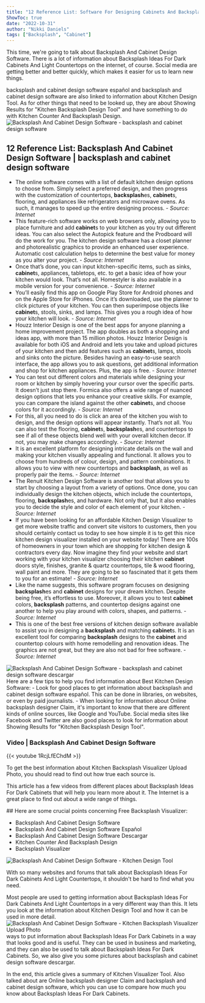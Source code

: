 ```yaml
---
title: "12 Reference List: Software For Designing Cabinets And Backsplashes"
ShowToc: true 
date: "2022-10-31"
author: "Nikki Daniels" 
tags: ["Backsplash", "Cabinet"]
---
```


	
This time, we're going to talk about Backsplash And Cabinet Design Software. There is a lot of information about Backsplash Ideas For Dark Cabinets And Light Countertops on the internet, of course. Social media are getting better and better quickly, which makes it easier for us to learn new things.

backsplash and cabinet design software español and backsplash and cabinet design software are also linked to information about Kitchen Design Tool. As for other things that need to be looked up, they are about Showing Results for "Kitchen Backsplash Design Tool" and have something to do with Kitchen Counter And Backsplash Design.
<img loading="lazy" src="https://i.pinimg.com/736x/f9/7c/a5/f97ca5205dfe4106434267e87c291949.jpg" onerror="this.onerror=null;this.src='https://blogger.googleusercontent.com/img/a/AVvXsEhe7F7TRXHtjiKvHb5vS7DmnxvpHiDyoYyYvm1nHB3Qp2_w3BnM6A2eq4v7FYxCC9bfZt3a9vIMtAYEKUiaDQbHMg-ViyGmRIj39MLp0bGFfgfYw1Dc9q_H-T0wiTm3l0Uq42dETrN9eC8aGJ9_IORZsxST1AcLR7np1koOfcc7tnHa4S8Mwz_xD9d0=s16000';" alt="Backsplash And Cabinet Design Software - backsplash and cabinet design software" >

## 12 Reference List: Backsplash And Cabinet Design Software | backsplash and cabinet design software
-   The online software comes with a list of default kitchen design options to choose from. Simply select a preferred design, and then progress with the customization of countertops, **backsplash**es, **cabinet**s, flooring, and appliances like refrigerators and microwave ovens. As such, it manages to speed up the entire designing process. - <cite>Source: Internet</cite>
-   This feature-rich software works on web browsers only, allowing you to place furniture and add **cabinet**s to your kitchen as you try out different ideas. You can also select the Autopick feature and the Prodboard will do the work for you. The kitchen design software has a closet planner and photorealistic graphics to provide an enhanced user experience. Automatic cost calculation helps to determine the best value for money as you alter your project. - <cite>Source: Internet</cite>
-   Once that’s done, you can input kitchen-specific items, such as sinks, **cabinet**s, appliances, tabletops, etc. to get a basic idea of how your kitchen would look. That’s not all. Homestyler is also available in a mobile version for your convenience. - <cite>Source: Internet</cite>
-   You’ll easily find this app on Google Play Store for Android phones and on the Apple Store for iPhones. Once it’s downloaded, use the planner to click pictures of your kitchen. You can then superimpose objects like **cabinet**s, stools, sinks, and lamps. This gives you a rough idea of how your kitchen will look. - <cite>Source: Internet</cite>
-   Houzz Interior Design is one of the best apps for anyone planning a home improvement project. The app doubles as both a shopping and ideas app, with more than 15 million photos. Houzz Interior Design is available for both iOS and Android and lets you take and upload pictures of your kitchen and then add features such as **cabinet**s, lamps, stools and sinks onto the picture. Besides having an easy-to-use search interface, the app allows you to ask questions, get additional information and shop for kitchen appliances. Plus, the app is free. - <cite>Source: Internet</cite>
-   You can test out different colors and materials while designing your room or kitchen by simply hovering your cursor over the specific parts. It doesn’t just stop there. Formica also offers a wide range of nuanced design options that lets you enhance your creative skills. For example, you can compare the island against the other **cabinet**s, and choose colors for it accordingly. - <cite>Source: Internet</cite>
-   For this, all you need to do is click an area of the kitchen you wish to design, and the design options will appear instantly. That’s not all. You can also test the flooring, **cabinet**s, **backsplash**es, and countertops to see if all of these objects blend well with your overall kitchen decor. If not, you may make changes accordingly. - <cite>Source: Internet</cite>
-   It is an excellent platform for designing intricate details on the wall and making your kitchen visually appealing and functional. It allows you to choose from hundreds of colour, design, and pattern combinations. It allows you to view with new countertops and **backsplash**, as well as properly pair the items. - <cite>Source: Internet</cite>
-   The Renuit Kitchen Design Software is another tool that allows you to start by choosing a layout from a variety of options. Once done, you can individually design the kitchen objects, which include the countertops, flooring, **backsplash**es, and hardware. Not only that, but it also enables you to decide the style and color of each element of your kitchen. - <cite>Source: Internet</cite>
-   If you have been looking for an affordable Kitchen Design Visualizer to get more website traffic and convert site visitors to customers, then you should certainly contact us today to see how simple it is to get this nice kitchen design visualizer installed on your website today! There are 100s of homeowners in your town which are shopping for kitchen design & contractors every day. Now imagine they find your website and start working with your kitchen visualizer choosing their kitchen **cabinet** doors style, finishes, granite & quartz countertops, tile & wood flooring, wall paint and more. They are going to be so fascinated that it gets them to you for an estimate! - <cite>Source: Internet</cite>
-   Like the name suggests, this software program focuses on designing **backsplash**es and **cabinet** designs for your dream kitchen. Despite being free, it’s effortless to use. Moreover, it allows you to test **cabinet** colors, **backsplash** patterns, and countertop designs against one another to help you play around with colors, shapes, and patterns. - <cite>Source: Internet</cite>
-   This is one of the best free versions of kitchen design software available to assist you in designing a **backsplash** and matching **cabinet**s. It is an excellent tool for comparing **backsplash** designs to the **cabinet** and countertop colours with home remodelling and renovation ideas. The graphics are not great, but they are also not bad for free software. - <cite>Source: Internet</cite>


<img loading="lazy" src="https://www.2cabinetgirls.com/wp-content/uploads/2019/01/20181114_132415.jpg" onerror="this.onerror=null;this.src='https://blogger.googleusercontent.com/img/a/AVvXsEhe7F7TRXHtjiKvHb5vS7DmnxvpHiDyoYyYvm1nHB3Qp2_w3BnM6A2eq4v7FYxCC9bfZt3a9vIMtAYEKUiaDQbHMg-ViyGmRIj39MLp0bGFfgfYw1Dc9q_H-T0wiTm3l0Uq42dETrN9eC8aGJ9_IORZsxST1AcLR7np1koOfcc7tnHa4S8Mwz_xD9d0=s16000';" alt="Backsplash And Cabinet Design Software - backsplash and cabinet design software descargar" >
Here are a few tips to help you find information about Best Kitchen Design Software:
- Look for good places to get information about backsplash and cabinet design software español. This can be done in libraries, on websites, or even by paid journalists.
- When looking for information about Online backsplash designer 
Claim, it's important to know that there are different kinds of online sources, like Google and YouTube. Social media sites like Facebook and Twitter are also good places to look for information about Showing Results for "Kitchen Backsplash Design Tool".

### Video | Backsplash And Cabinet Design Software
{{< youtube 1RcjLfEChdM >}} 

To get the best information about Kitchen Backsplash Visualizer Upload Photo, you should read to find out how true each source is.

This article has a few videos from different places about Backsplash Ideas For Dark Cabinets that will help you learn more about it. The Internet is a great place to find out about a wide range of things.
<script async="async" data-cfasync="false" src="//normallydemandedalter.com/fe63df3c5408708b15d8dc3d9b206b31/invoke.js"></script>
<div id="container-fe63df3c5408708b15d8dc3d9b206b31"></div>
## Here are some crucial points concerning Free Backsplash Visualizer:

- Backsplash And Cabinet Design Software
- Backsplash And Cabinet Design Software Español
- Backsplash And Cabinet Design Software Descargar
- Kitchen Counter And Backsplash Design
- Backsplash Visualizer

 <img loading="lazy" src="https://www.designbuildpros.com/wp-content/uploads/2017/04/Upper-stacked-soffit-cabinets-Design-Build-Pros-NJ-2.jpg" onerror="this.onerror=null;this.src='https://blogger.googleusercontent.com/img/a/AVvXsEhe7F7TRXHtjiKvHb5vS7DmnxvpHiDyoYyYvm1nHB3Qp2_w3BnM6A2eq4v7FYxCC9bfZt3a9vIMtAYEKUiaDQbHMg-ViyGmRIj39MLp0bGFfgfYw1Dc9q_H-T0wiTm3l0Uq42dETrN9eC8aGJ9_IORZsxST1AcLR7np1koOfcc7tnHa4S8Mwz_xD9d0=s16000';" alt="Backsplash And Cabinet Design Software - Kitchen Design Tool" >

With so many websites and forums that talk about Backsplash Ideas For Dark Cabinets And Light Countertops, it shouldn't be hard to find what you need.

Most people are used to getting information about Backsplash Ideas For Dark Cabinets And Light Countertops in a very different way than this. It lets you look at the information about Kitchen Design Tool and how it can be used in more detail.
<img loading="lazy" src="https://hgtvhome.sndimg.com/content/dam/images/hgtv/fullset/2016/7/28/0/IS-Architecture_1935-Colonial-Revival-Historic-Rehab-Addition_19.jpg.rend.hgtvcom.966.1449.suffix/1469718445080.jpeg" onerror="this.onerror=null;this.src='https://blogger.googleusercontent.com/img/a/AVvXsEhe7F7TRXHtjiKvHb5vS7DmnxvpHiDyoYyYvm1nHB3Qp2_w3BnM6A2eq4v7FYxCC9bfZt3a9vIMtAYEKUiaDQbHMg-ViyGmRIj39MLp0bGFfgfYw1Dc9q_H-T0wiTm3l0Uq42dETrN9eC8aGJ9_IORZsxST1AcLR7np1koOfcc7tnHa4S8Mwz_xD9d0=s16000';" alt="Backsplash And Cabinet Design Software - Kitchen Backsplash Visualizer Upload Photo" >
ways to put information about Backsplash Ideas For Dark Cabinets in a way that looks good and is useful. They can be used in business and marketing, and they can also be used to talk about Backsplash Ideas For Dark Cabinets. So, we also give you some pictures about backsplash and cabinet design software descargar.

In the end, this article gives a summary of Kitchen Visualizer Tool. Also talked about are Online backsplash designer 
Claim and backsplash and cabinet design software, which you can use to compare how much you know about Backsplash Ideas For Dark Cabinets.
	
	

